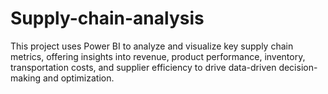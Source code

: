# Supply-chain-analysis
This project uses Power BI to analyze and visualize key supply chain metrics, offering insights into revenue, product performance, inventory, transportation costs, and supplier efficiency to drive data-driven decision-making and optimization.
